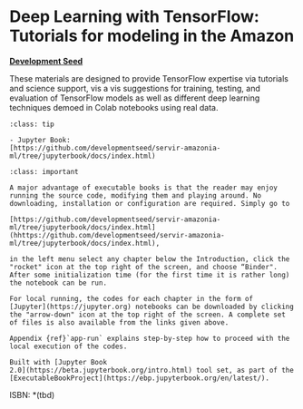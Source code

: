 

<!-- #region -->
# Deep Learning with TensorFlow: <br> Tutorials for modeling in the Amazon


[**Development Seed**](https://developmentseed.org/)

<!-- #endregion -->

These materials are designed to provide TensorFlow expertise via tutorials and science support, vis a vis suggestions for training, testing, and evaluation of TensorFlow models as well as different deep learning techniques demoed in Colab notebooks using real data. 


```{admonition} Links
:class: tip

- Jupyter Book: 
[https://github.com/developmentseed/servir-amazonia-ml/tree/jupyterbook/docs/index.html)

```


```{admonition} How to run the notebook code
:class: important

A major advantage of executable books is that the reader may enjoy running the source code, modifying them and playing around. No downloading, installation or configuration are required. Simply go to 

[https://github.com/developmentseed/servir-amazonia-ml/tree/jupyterbook/docs/index.html](hhttps://github.com/developmentseed/servir-amazonia-ml/tree/jupyterbook/docs/index.html),

in the left menu select any chapter below the Introduction, click the "rocket" icon at the top right of the screen, and choose “Binder". After some initialization time (for the first time it is rather long) the notebook can be run.

For local running, the codes for each chapter in the form of 
[Jupyter](https://jupyter.org) notebooks can be downloaded by clicking the "arrow-down" icon at the top right of the screen. A complete set of files is also available from the links given above.

Appendix {ref}`app-run` explains step-by-step how to proceed with the local execution of the codes.
```

```{admonition} $~$
Built with [Jupyter Book
2.0](https://beta.jupyterbook.org/intro.html) tool set, as part of the
[ExecutableBookProject](https://ebp.jupyterbook.org/en/latest/).  
```



ISBN: *(tbd)



